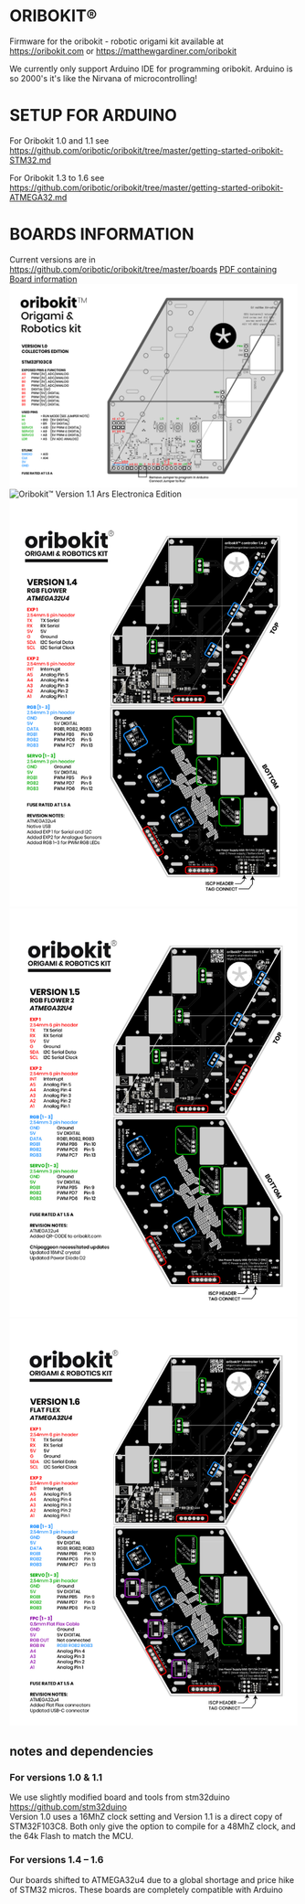 # ORIBOKIT®
Firmware for the oribokit - robotic origami kit
available at https://oribokit.com or https://matthewgardiner.com/oribokit

We currently only support Arduino IDE for programming oribokit. Arduino is so 2000's it's like the Nirvana of microcontrolling!

# SETUP FOR ARDUINO

For Oribokit 1.0 and 1.1 see https://github.com/oribotic/oribokit/tree/master/getting-started-oribokit-STM32.md

For Oribokit 1.3 to 1.6 see https://github.com/oribotic/oribokit/tree/master/getting-started-oribokit-ATMEGA32.md

# BOARDS INFORMATION

Current versions are in https://github.com/oribotic/oribokit/tree/master/boards
[PDF containing Board information](https://github.com/oribotic/oribokit/blob/master/boards/oribokit-boards-1.0-1.6.pdf)
![Oribokit™ Version 1.0 Collectors Edition](https://github.com/oribotic/oribokit/blob/master/boards/oribokit-1.0@2x.jpg "Oribokit™ Version 1.0 Collectors Edition")
![Oribokit™ Version 1.1 Ars Electronica Edition](https://github.com/oribotic/oribokit/blob/master/boards/oribokit-board-1.1@2x.jpg "Oribokit™ Version 1.1 Ars Electronica Edition")
![Oribokit™ Version 1.4 RGB Flower](https://github.com/oribotic/oribokit/blob/master/boards/oribokit-1.4@2x.jpg "Oribokit™ Version 1.4 RGB Flower")
![Oribokit™ Version 1.5 RGB Flower II](https://github.com/oribotic/oribokit/blob/master/boards/oribokit-1.5@2x.jpg "Oribokit™ Version 1.5 RGB Flower II")
![Oribokit™ Version 1.6 Flat Flex](https://github.com/oribotic/oribokit/blob/master/boards/oribokit-1.6@2x.jpg "Oribokit™ Version 1.6 Flat Flex")

## notes and dependencies

### For versions 1.0 & 1.1
We use slightly modified board and tools from stm32duino https://github.com/stm32duino  
Version 1.0 uses a 16MhZ clock setting and Version 1.1 is a direct copy of STM32F103C8. 
Both only give the option to compile for a 48MhZ clock, and the 64k Flash to match the MCU.

### For versions 1.4 – 1.6
Our boards shifted to ATMEGA32u4 due to a global shortage and price hike of STM32 micros.
These boards are completely compatible with Arduino



